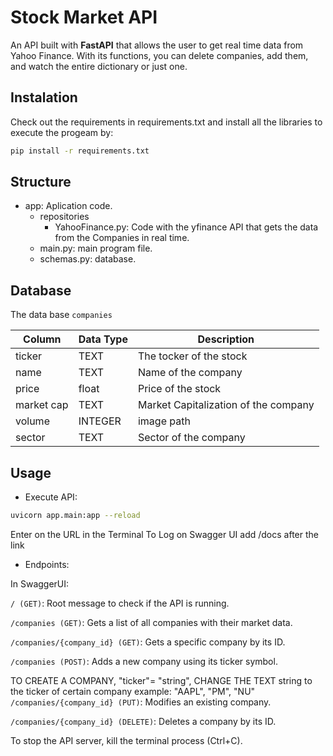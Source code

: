# Stock Market API 

An API built with **FastAPI** that allows the user to get real time data from Yahoo Finance. With its functions, you can delete companies, add them, and watch the entire dictionary or just one.

## Instalation

Check out the requirements in requirements.txt and install all the libraries to execute the progeam by:

```bash
pip install -r requirements.txt
```

## Structure

* app: Aplication code.
    * repositories
        * YahooFinance.py: Code with the yfinance API that gets the data from the Companies in real time.
    * main.py: main program file.
    * schemas.py: database.

## Database 

The data base `companies` 

| Column      | Data Type   | Description                               |
| ----------- | ----------- | ----------------------------------------- |
| ticker      | TEXT        | The tocker of the stock                   |
| name        | TEXT        | Name of the company                       |
| price       | float       | Price of the stock                        |
| market cap  | TEXT        | Market Capitalization of the company      |
| volume      | INTEGER     | image path                                |
| sector      | TEXT        | Sector of the company                     |



## Usage

* Execute API:

```bash
uvicorn app.main:app --reload
```

Enter on the URL in the Terminal
To Log on Swagger UI add /docs after the link 


* Endpoints:

In SwaggerUI:

```/ (GET)```: Root message to check if the API is running.

```/companies (GET)```: Gets a list of all companies with their market data.

```/companies/{company_id} (GET)```: Gets a specific company by its ID.

```/companies (POST)```: Adds a new company using its ticker symbol.

TO CREATE A COMPANY, "ticker"= "string", CHANGE THE TEXT string to the ticker of certain company example: "AAPL", "PM", "NU"
```/companies/{company_id} (PUT)```: Modifies an existing company.

```/companies/{company_id} (DELETE)```: Deletes a company by its ID.

To stop the API server, kill the terminal process (Ctrl+C).

